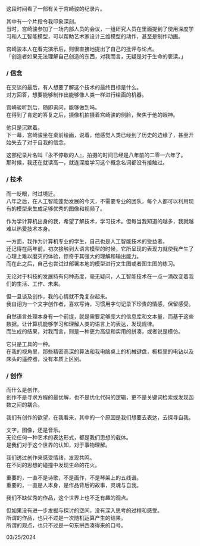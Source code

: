 这段时间看了一部有关于宫崎骏的纪录片。  
  
其中有一个片段令我印象深刻。  
当时，宫崎骏参加了一场内部人员的会议，一组研究人员在里面提到了使用深度学习和人工智能模型，可以帮助艺术家设计三维模型的动作，甚至是制作动画。  
  
宫崎骏本人在看完演示后，则很直接地提出了自己的批评与论点。  
「创造者如果无法理解自己创造的东西，对我而言，无疑是对于生命的亵渎。」  
  
### / 信念  
  
在交谈的最后，有人想要了解这个技术的最终目标是什么。  
对方回答，想要能够制作出能够像人类一样进行绘画的机器。  
  
宫崎骏听到后，随即询问，能够做到吗。  
在得到了肯定的答复之后，摄像机拍摄着宫崎骏的侧脸，聚焦于他的眼神。  
  
他只是沉默着。  
下一幕，宫崎骏坐在桌前绘画，说着，他感觉人类已经到了历史的边缘了，甚至开始失去了对于自我的信念。  
  
这部纪录片名叫『永不停歇的人』，拍摄的时间已经是八年前的二零一六年了。  
那时候，我还在就读高一，就连深度学习这个概念名词都没有接触过。  
  
### / 技术  
  
而一眨眼，时过境迁。  
八年之后，在人工智能蓬勃发展的今天，不需要专业的团队，每个人都可以利用现有的模型来生成足够优秀的图像和视频了。  
  
作为学计算机出身的我，希望了解技术，学习技术。但每当我知道的越多，我就越难以热爱技术本身。  
  
一方面，我作为计算机专业的学生，自己也是人工智能技术的受益者。  
还记得在两年前，初次接触到大语言模型的时候，它所呈现的表现力就使我产生了心理上难以磨灭的体验，惊奇于其强大的理解和输出能力。  
而在此之后，自己也尝试过部署本地的模型进行文生图或者图生图的练习。  
  
无论对于科技的发展持有何种态度，毫无疑问，人工智能技术在一点一滴改变着我们的生活、工作、未来。  
  
但一旦谈及创作，我的心情就不免复杂起来。  
我自诩为一个文字创作者，喜欢写诗，习惯用字句记录下珍贵的情感，保留感受。  
  
自然语言处理本身有一个前提，就是需要足够庞大的信息库和文本量，而基于这些数据，让计算机能够学习和理解人类的语言上的表达，发现规律。  
而生成的结果，对我而言，则是一种更为高级和实用的拼凑，或者说是模仿。  
  
它只是工具的一种。  
在我的视角里，那些精密高深的算法和我电脑桌上的机械键盘，橱柜里的电钻以及床头的遥控器，没有本质上区别。  
  
### / 创作  
  
而什么是创作。  
创作不是寻求方程的最优解，也不是优化代码的逻辑，更不是关键词检索或发现函数之间的耦合。  
  
我们有创作的欲望，在我看来，其中的一个原因是我们想要去表达，去探寻自我。  
  
文字，图像，还是音乐。  
无论任何一种艺术的表达形式，都是我们思想的载体。  
是我们对于这个世界的认知，对于事物理解。  
  
我们透过创作来感受情绪，发现共鸣。  
在不同的思想的碰撞中发现生命的花火。  
  
重要的，一直不是诗歌，不是画作，不是琴架上的五线谱。  
重要的，一直是人本身，是作品背后的故事，灵魂与自我。  
  
我们不缺优秀的作品，这个世界上也不乏有趣的观点。  
  
但如果没有进一步发掘与探讨的空间，没有深入思考的过程和感受。  
所谓的作品，也只不过是一次随机运算产生的结果。  
所谓的观点，也只不过是一句东拼西凑得来的口号。  
  
03/25/2024  
